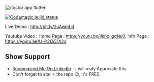 ![doctor app flutter](https://user-images.githubusercontent.com/55942632/75431076-50810d00-5972-11ea-8c12-b0f82073f781.png)

[![Codemagic build status](https://api.codemagic.io/apps/5e57933e56d57919bfd3d36a/5e57933e56d57919bfd3d369/status_badge.svg)](https://codemagic.io/apps/5e57933e56d57919bfd3d36a/5e57933e56d57919bfd3d369/latest_build)

Live Demo : http://bit.ly/2uAwmLd

Youtube Video : Home Page : https://youtu.be/ilkno_gqNu0, Info Page : https://youtu.be/U-P3Qj51X2s

## Show Support
* [Recommend Me On LinkedIn](https://www.linkedin.com/in/lamsanskar/) - I will realy Appriciate this
* Don't forget to star ⭐ the repo 😉, it's FREE.
